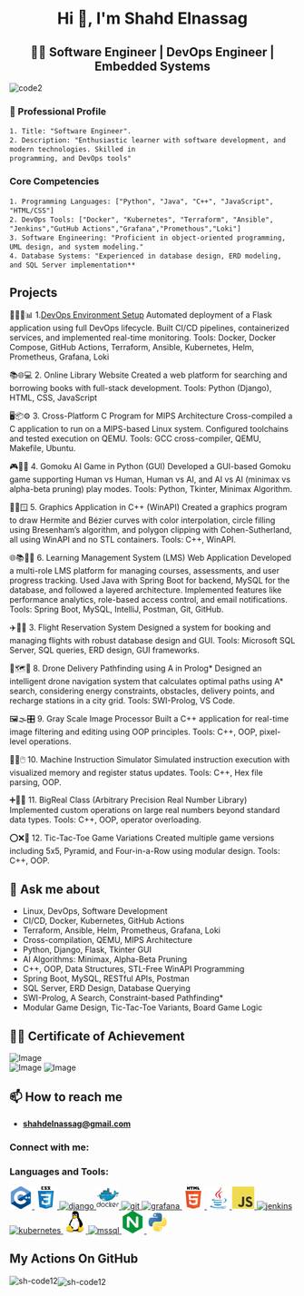 <h1 align="center">Hi 👋, I'm Shahd Elnassag</h1>
<h2 align="center"> 🧑‍💻 Software Engineer | DevOps Engineer | Embedded Systems</h2>

![code2](https://github.com/user-attachments/assets/20205fa2-d88f-4717-a129-2235f5613d73)

### 🌱 Professional Profile
```
1. Title: "Software Engineer".
2. Description: "Enthusiastic learner with software development, and modern technologies. Skilled in
programming, and DevOps tools"
```
### Core Competencies
```
1. Programming Languages: ["Python", "Java", "C++", "JavaScript", "HTML/CSS"]
2. DevOps Tools: ["Docker", "Kubernetes", "Terraform", "Ansible", "Jenkins","GutHub Actions","Grafana","Promethous","Loki"]
3. Software Engineering: "Proficient in object-oriented programming, UML design, and system modeling."
4. Database Systems: "Experienced in database design, ERD modeling, and SQL Server implementation**
```


## Projects

🐳🔁🚀📊 1.[DevOps Environment Setup](#https://github.com/SH-code12/DevOps_task)
Automated deployment of a Flask application using full DevOps lifecycle. Built CI/CD pipelines, containerized services, and implemented real-time monitoring.
Tools: Docker, Docker Compose, GitHub Actions, Terraform, Ansible, Kubernetes, Helm, Prometheus, Grafana, Loki

📚🌐💻 2. Online Library Website
Created a web platform for searching and borrowing books with full-stack development.
Tools: Python (Django), HTML, CSS, JavaScript

 🖥️📦⚙️ 3. Cross-Platform C Program for MIPS Architecture
Cross-compiled a C application to run on a MIPS-based Linux system. Configured toolchains and tested execution on QEMU.
Tools: GCC cross-compiler, QEMU, Makefile, Ubuntu.

🎮🐍🧠 4. Gomoku AI Game in Python (GUI)
Developed a GUI-based Gomoku game supporting Human vs Human, Human vs AI, and AI vs AI (minimax vs alpha-beta pruning) play modes.
Tools: Python, Tkinter, Minimax Algorithm.

🎨🧮🪟 5. Graphics Application in C++ (WinAPI)
Created a graphics program to draw Hermite and Bézier curves with color interpolation, circle filling using Bresenham’s algorithm, and polygon clipping with Cohen-Sutherland, all using WinAPI and no STL containers.
Tools: C++, WinAPI.

🌐📚🧑‍🏫 6. Learning Management System (LMS) Web Application
Developed a multi-role LMS platform for managing courses, assessments, and user progress tracking. Used Java with Spring Boot for backend, MySQL for the database, and followed a layered architecture. Implemented features like performance analytics, role-based access control, and email notifications.
Tools: Spring Boot, MySQL, IntelliJ, Postman, Git, GitHub.

✈️🧾🧳 3. Flight Reservation System
Designed a system for booking and managing flights with robust database design and GUI.
Tools: Microsoft SQL Server, SQL queries, ERD design, GUI frameworks.

🚁🗺️🔋 8. Drone Delivery Pathfinding using A in Prolog*
Designed an intelligent drone navigation system that calculates optimal paths using A* search, considering energy constraints, obstacles, delivery points, and recharge stations in a city grid.
Tools: SWI-Prolog, VS Code.

🖼️🌫️🎛️ 9. Gray Scale Image Processor
Built a C++ application for real-time image filtering and editing using OOP principles.
Tools: C++, OOP, pixel-level operations.

🧠💾🖱️ 10. Machine Instruction Simulator
Simulated instruction execution with visualized memory and register status updates.
Tools: C++, Hex file parsing, OOP.

➕📐🔢 11. BigReal Class (Arbitrary Precision Real Number Library)
Implemented custom operations on large real numbers beyond standard data types.
Tools: C++, OOP, operator overloading.

⭕❌🎯 12. Tic-Tac-Toe Game Variations
Created multiple game versions including 5x5, Pyramid, and Four-in-a-Row using modular design.
Tools: C++, OOP.

## 💬 Ask me about
- Linux, DevOps, Software Development
- CI/CD, Docker, Kubernetes, GitHub Actions
- Terraform, Ansible, Helm, Prometheus, Grafana, Loki
- Cross-compilation, QEMU, MIPS Architecture
- Python, Django, Flask, Tkinter GUI
- AI Algorithms: Minimax, Alpha-Beta Pruning
- C++, OOP, Data Structures, STL-Free WinAPI Programming
- Spring Boot, MySQL, RESTful APIs, Postman
- SQL Server, ERD Design, Database Querying
- SWI-Prolog, A Search, Constraint-based Pathfinding*
- Modular Game Design, Tic-Tac-Toe Variants, Board Game Logic

## 📜🏅 Certificate of Achievement
![Image](https://github.com/user-attachments/assets/1d656202-e2ec-4656-a94d-9c4184eb3c78)   
![Image](https://github.com/user-attachments/assets/d5d86164-61fd-4838-9b5a-1d28cba264c1)
![Image](https://github.com/user-attachments/assets/d78ffb9f-f8ec-4a46-8519-e6bbfcdd68c7)

## 📫 How to reach me
- **shahdelnassag@gmail.com**

<h3 align="left">Connect with me:</h3>
<p align="left">
</p>

<h3 align="left">Languages and Tools:</h3>
<p align="left"> <a href="https://www.w3schools.com/cpp/" target="_blank" rel="noreferrer"> <img src="https://raw.githubusercontent.com/devicons/devicon/master/icons/cplusplus/cplusplus-original.svg" alt="cplusplus" width="40" height="40"/> </a> <a href="https://www.w3schools.com/css/" target="_blank" rel="noreferrer"> <img src="https://raw.githubusercontent.com/devicons/devicon/master/icons/css3/css3-original-wordmark.svg" alt="css3" width="40" height="40"/> </a> <a href="https://www.djangoproject.com/" target="_blank" rel="noreferrer"> <img src="https://cdn.worldvectorlogo.com/logos/django.svg" alt="django" width="40" height="40"/> </a> <a href="https://www.docker.com/" target="_blank" rel="noreferrer"> <img src="https://raw.githubusercontent.com/devicons/devicon/master/icons/docker/docker-original-wordmark.svg" alt="docker" width="40" height="40"/> </a> <a href="https://git-scm.com/" target="_blank" rel="noreferrer"> <img src="https://www.vectorlogo.zone/logos/git-scm/git-scm-icon.svg" alt="git" width="40" height="40"/> </a> <a href="https://grafana.com" target="_blank" rel="noreferrer"> <img src="https://www.vectorlogo.zone/logos/grafana/grafana-icon.svg" alt="grafana" width="40" height="40"/> </a> <a href="https://www.w3.org/html/" target="_blank" rel="noreferrer"> <img src="https://raw.githubusercontent.com/devicons/devicon/master/icons/html5/html5-original-wordmark.svg" alt="html5" width="40" height="40"/> </a> <a href="https://www.java.com" target="_blank" rel="noreferrer"> <img src="https://raw.githubusercontent.com/devicons/devicon/master/icons/java/java-original.svg" alt="java" width="40" height="40"/> </a> <a href="https://developer.mozilla.org/en-US/docs/Web/JavaScript" target="_blank" rel="noreferrer"> <img src="https://raw.githubusercontent.com/devicons/devicon/master/icons/javascript/javascript-original.svg" alt="javascript" width="40" height="40"/> </a> <a href="https://www.jenkins.io" target="_blank" rel="noreferrer"> <img src="https://www.vectorlogo.zone/logos/jenkins/jenkins-icon.svg" alt="jenkins" width="40" height="40"/> </a> <a href="https://kubernetes.io" target="_blank" rel="noreferrer"> <img src="https://www.vectorlogo.zone/logos/kubernetes/kubernetes-icon.svg" alt="kubernetes" width="40" height="40"/> </a> <a href="https://www.linux.org/" target="_blank" rel="noreferrer"> <img src="https://raw.githubusercontent.com/devicons/devicon/master/icons/linux/linux-original.svg" alt="linux" width="40" height="40"/> </a> <a href="https://www.microsoft.com/en-us/sql-server" target="_blank" rel="noreferrer"> <img src="https://www.svgrepo.com/show/303229/microsoft-sql-server-logo.svg" alt="mssql" width="40" height="40"/> </a> <a href="https://www.nginx.com" target="_blank" rel="noreferrer"> <img src="https://raw.githubusercontent.com/devicons/devicon/master/icons/nginx/nginx-original.svg" alt="nginx" width="40" height="40"/> </a> <a href="https://www.python.org" target="_blank" rel="noreferrer"> <img src="https://raw.githubusercontent.com/devicons/devicon/master/icons/python/python-original.svg" alt="python" width="40" height="40"/> </a> </p>

## My Actions On GitHub

<p><img align="left" src="https://github-readme-stats.vercel.app/api/top-langs?username=sh-code12&show_icons=true&locale=en&layout=compact" alt="sh-code12" /></p>


<p><img align="center" src="https://github-readme-streak-stats.herokuapp.com/?user=sh-code12&" alt="sh-code12" /></p>
